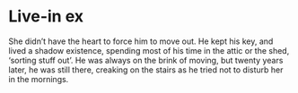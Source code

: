 Live-in ex
==========
She didn’t have the heart to force him to move out. He kept his key, and lived a shadow existence, spending most of his time in the attic or the shed, ‘sorting stuff out’. He was always on the brink of moving, but twenty years later, he was still there, creaking on the stairs as he tried not to disturb her in the mornings.